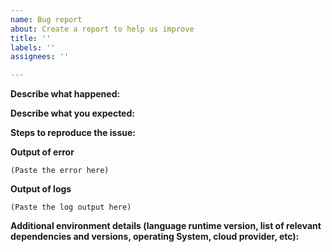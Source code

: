 ```yaml
---
name: Bug report
about: Create a report to help us improve
title: ''
labels: ''
assignees: ''

---
```


<!--
If you encounter an error, please attach the complete error report.
If you suspect your issue is a bug, please attach the output of logs
see https://docs.datadoghq.com/tracing/troubleshooting/tracer_startup_logs/
-->

**Describe what happened:**


**Describe what you expected:**


**Steps to reproduce the issue:**

**Output of error**

```
(Paste the error here)
```

**Output of logs**

```
(Paste the log output here)
```

**Additional environment details (language runtime version, list of relevant dependencies and versions, operating System, cloud provider, etc):**
